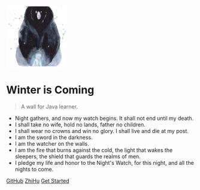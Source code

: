 ![logo](self.png)

# Winter is Coming

> A wall for Java learner.

* Night gathers, and now my watch begins. It shall not end until my death.
* I shall take no wife, hold no lands, father no children.
* I shall wear no crowns and win no glory. I shall live and die at my post.
* I am the sword in the darkness.
* I am the watcher on the walls.
* I am the fire that burns against the cold, the light that wakes the sleepers, the shield that guards the realms of men.
* I pledge my life and honor to the Night's Watch, for this night, and all the nights to come.


[GitHub](https://github.com/twentyworld)
[ZhiHu](https://www.zhihu.com/people/oven-lee/)
[Get Started](README.md)

